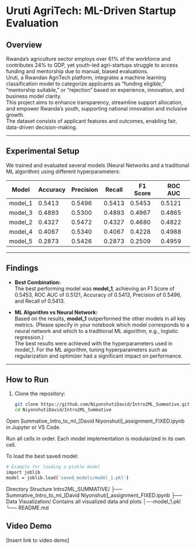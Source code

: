 # Uruti AgriTech: ML-Driven Startup Evaluation

## Overview

Rwanda’s agriculture sector employs over 61% of the workforce and contributes 24% to GDP, yet youth-led agri-startups struggle to access funding and mentorship due to manual, biased evaluations.  
Uruti, a Rwandan AgriTech platform, integrates a machine learning classification model to categorize applicants as “funding eligible,” “mentorship suitable,” or “rejection” based on experience, innovation, and business model clarity.  
This project aims to enhance transparency, streamline support allocation, and empower Rwanda’s youth, supporting national innovation and inclusive growth.  
The dataset consists of applicant features and outcomes, enabling fair, data-driven decision-making.

---

## Experimental Setup

We trained and evaluated several models (Neural Networks and a traditional ML algorithm) using different hyperparameters:

| Model    | Accuracy | Precision | Recall  | F1 Score | ROC AUC |
|----------|----------|-----------|---------|----------|---------|
| model_1  | 0.5413   | 0.5496    | 0.5413  | 0.5453   | 0.5121  |
| model_3  | 0.4893   | 0.5300    | 0.4893  | 0.4967   | 0.4865  |
| model_2  | 0.4327   | 0.5472    | 0.4327  | 0.4680   | 0.4822  |
| model_4  | 0.4067   | 0.5340    | 0.4067  | 0.4228   | 0.4988  |
| model_5  | 0.2873   | 0.5426    | 0.2873  | 0.2509   | 0.4959  |

---

## Findings

- **Best Combination:**  
  The best performing model was **model_1**, achieving an F1 Score of 0.5453, ROC AUC of 0.5121, Accuracy of 0.5413, Precision of 0.5496, and Recall of 0.5413.

- **ML Algorithm vs Neural Network:**  
  Based on the results, **model_1** outperformed the other models in all key metrics. (Please specify in your notebook which model corresponds to a neural network and which to a traditional ML algorithm, e.g., logistic regression.)  
  The best results were achieved with the hyperparameters used in model_1. For the ML algorithm, tuning hyperparameters such as regularization and optimizer had a significant impact on performance.

---

## How to Run

1. Clone the repository:
   ```bash
   git clone https://github.com/NiyonshutiDavid/Intro2ML_Summative.git
   cd NiyonshutiDavid/Intro2ML_Summative

Open Summative_Intro_to_ml_[David Niyonshuti]_assignment_FIXED.ipynb in Jupyter or VS Code.

Run all cells in order. Each model implementation is modularized in its own cell.

To load the best saved model:
```bash
# Example for loading a pickle model
import joblib
model = joblib.load('saved_models/model_1.pkl')
```
Directory Structure
Intro2ML_SUMMATIVE/
├── Summative_Intro_to_ml_[David Niyonshuti]_assignment_FIXED.ipynb
├── Data Visualization/ Contains all visualized data and plots
│---model_1.pkl
└── README.md

## Video Demo

[Insert link to video demo]
